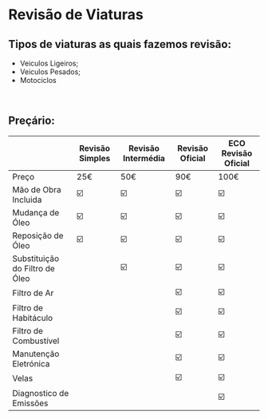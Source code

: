 # Revisão de Viaturas
## Tipos de viaturas as quais fazemos revisão:
+ Veiculos Ligeiros;
+ Veiculos Pesados;
+ Motociclos
<br />

## Preçário:

|   | Revisão Simples | Revisão Intermédia | Revisão Oficial | ECO Revisão Oficial |
| - | --- | --- | --- | --- |
| Preço | 25€ | 50€ | 90€ | 100€ |
| Mão de Obra Incluida | :ballot_box_with_check: | :ballot_box_with_check: | :ballot_box_with_check: | :ballot_box_with_check: |
| Mudança de Óleo | :ballot_box_with_check: | :ballot_box_with_check: | :ballot_box_with_check: | :ballot_box_with_check: |
| Reposição de Óleo | :ballot_box_with_check: | :ballot_box_with_check: | :ballot_box_with_check: | :ballot_box_with_check: |
| Substituição do Filtro de Óleo |  | :ballot_box_with_check: | :ballot_box_with_check: | :ballot_box_with_check: |
| Filtro de Ar |  |  | :ballot_box_with_check: | :ballot_box_with_check: |
| Filtro de Habitáculo |  |  | :ballot_box_with_check: | :ballot_box_with_check: |
| Filtro de Combustível |  |  | :ballot_box_with_check: | :ballot_box_with_check: |
| Manutenção Eletrónica |  |  | :ballot_box_with_check: | :ballot_box_with_check: |
| Velas |  |  | :ballot_box_with_check: | :ballot_box_with_check: |
| Diagnostico de Emissões |  |  |  | :ballot_box_with_check: |